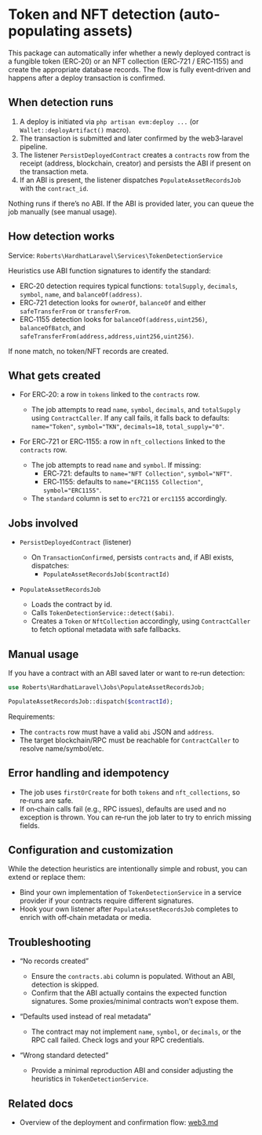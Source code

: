 # Token and NFT detection (auto-populating assets)

This package can automatically infer whether a newly deployed contract is a fungible token (ERC‑20) or an NFT collection (ERC‑721 / ERC‑1155) and create the appropriate database records. The flow is fully event‑driven and happens after a deploy transaction is confirmed.

## When detection runs

1) A deploy is initiated via `php artisan evm:deploy ...` (or `Wallet::deployArtifact()` macro).
2) The transaction is submitted and later confirmed by the web3‑laravel pipeline.
3) The listener `PersistDeployedContract` creates a `contracts` row from the receipt (address, blockchain, creator) and persists the ABI if present on the transaction meta.
4) If an ABI is present, the listener dispatches `PopulateAssetRecordsJob` with the `contract_id`.

Nothing runs if there’s no ABI. If the ABI is provided later, you can queue the job manually (see manual usage).

## How detection works

Service: `Roberts\HardhatLaravel\Services\TokenDetectionService`

Heuristics use ABI function signatures to identify the standard:

- ERC‑20 detection requires typical functions: `totalSupply`, `decimals`, `symbol`, `name`, and `balanceOf(address)`.
- ERC‑721 detection looks for `ownerOf`, `balanceOf` and either `safeTransferFrom` or `transferFrom`.
- ERC‑1155 detection looks for `balanceOf(address,uint256)`, `balanceOfBatch`, and `safeTransferFrom(address,address,uint256,uint256)`.

If none match, no token/NFT records are created.

## What gets created

- For ERC‑20: a row in `tokens` linked to the `contracts` row.
	- The job attempts to read `name`, `symbol`, `decimals`, and `totalSupply` using `ContractCaller`. If any call fails, it falls back to defaults: `name="Token"`, `symbol="TKN"`, `decimals=18`, `total_supply="0"`.

- For ERC‑721 or ERC‑1155: a row in `nft_collections` linked to the `contracts` row.
	- The job attempts to read `name` and `symbol`. If missing:
		- ERC‑721: defaults to `name="NFT Collection"`, `symbol="NFT"`.
		- ERC‑1155: defaults to `name="ERC1155 Collection"`, `symbol="ERC1155"`.
	- The `standard` column is set to `erc721` or `erc1155` accordingly.

## Jobs involved

- `PersistDeployedContract` (listener)
	- On `TransactionConfirmed`, persists `contracts` and, if ABI exists, dispatches:
		- `PopulateAssetRecordsJob($contractId)`

- `PopulateAssetRecordsJob`
	- Loads the contract by id.
	- Calls `TokenDetectionService::detect($abi)`.
	- Creates a `Token` or `NftCollection` accordingly, using `ContractCaller` to fetch optional metadata with safe fallbacks.

## Manual usage

If you have a contract with an ABI saved later or want to re‑run detection:

```php
use Roberts\HardhatLaravel\Jobs\PopulateAssetRecordsJob;

PopulateAssetRecordsJob::dispatch($contractId);
```

Requirements:
- The `contracts` row must have a valid `abi` JSON and `address`.
- The target blockchain/RPC must be reachable for `ContractCaller` to resolve name/symbol/etc.

## Error handling and idempotency

- The job uses `firstOrCreate` for both `tokens` and `nft_collections`, so re‑runs are safe.
- If on‑chain calls fail (e.g., RPC issues), defaults are used and no exception is thrown. You can re‑run the job later to try to enrich missing fields.

## Configuration and customization

While the detection heuristics are intentionally simple and robust, you can extend or replace them:

- Bind your own implementation of `TokenDetectionService` in a service provider if your contracts require different signatures.
- Hook your own listener after `PopulateAssetRecordsJob` completes to enrich with off‑chain metadata or media.

## Troubleshooting

- “No records created”
	- Ensure the `contracts.abi` column is populated. Without an ABI, detection is skipped.
	- Confirm that the ABI actually contains the expected function signatures. Some proxies/minimal contracts won’t expose them.

- “Defaults used instead of real metadata”
	- The contract may not implement `name`, `symbol`, or `decimals`, or the RPC call failed. Check logs and your RPC credentials.

- “Wrong standard detected”
	- Provide a minimal reproduction ABI and consider adjusting the heuristics in `TokenDetectionService`.

## Related docs

- Overview of the deployment and confirmation flow: [web3.md](./web3.md)

